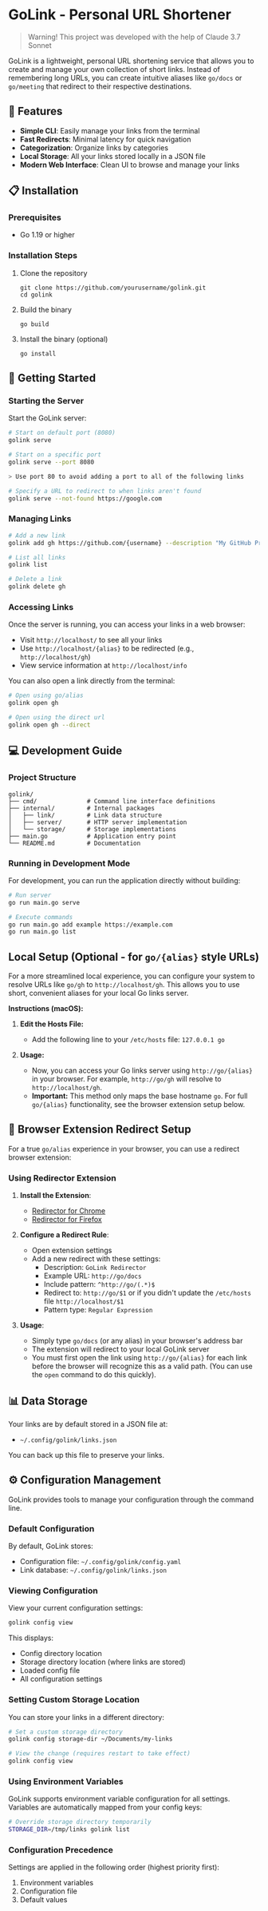 # GoLink - Personal URL Shortener
> Warning! This project was developed with the help of Claude 3.7 Sonnet

GoLink is a lightweight, personal URL shortening service that allows you to create and manage your own collection of short links. Instead of remembering long URLs, you can create intuitive aliases like `go/docs` or `go/meeting` that redirect to their respective destinations.

## 🚀 Features

- **Simple CLI**: Easily manage your links from the terminal
- **Fast Redirects**: Minimal latency for quick navigation
- **Categorization**: Organize links by categories
- **Local Storage**: All your links stored locally in a JSON file
- **Modern Web Interface**: Clean UI to browse and manage your links

## 📋 Installation

### Prerequisites
- Go 1.19 or higher

### Installation Steps

1. Clone the repository
   ```
   git clone https://github.com/yourusername/golink.git
   cd golink
   ```

2. Build the binary
   ```
   go build
   ```

3. Install the binary (optional)
   ```
   go install
   ```

## 🔧 Getting Started

### Starting the Server

Start the GoLink server:

```bash
# Start on default port (8080)
golink serve

# Start on a specific port
golink serve --port 8080

> Use port 80 to avoid adding a port to all of the following links

# Specify a URL to redirect to when links aren't found
golink serve --not-found https://google.com
```

### Managing Links

```bash
# Add a new link
golink add gh https://github.com/{username} --description "My GitHub Profile" --category "dev"

# List all links
golink list

# Delete a link
golink delete gh
```

### Accessing Links

Once the server is running, you can access your links in a web browser:

- Visit `http://localhost/` to see all your links
- Use `http://localhost/{alias}` to be redirected (e.g., `http://localhost/gh`)
- View service information at `http://localhost/info`

You can also open a link directly from the terminal:
```bash
# Open using go/alias
golink open gh

# Open using the direct url
golink open gh --direct
```

## 💻 Development Guide

### Project Structure

```
golink/
├── cmd/              # Command line interface definitions
├── internal/         # Internal packages
│   ├── link/         # Link data structure
│   ├── server/       # HTTP server implementation
│   └── storage/      # Storage implementations
├── main.go           # Application entry point
└── README.md         # Documentation
```

### Running in Development Mode

For development, you can run the application directly without building:

```bash
# Run server
go run main.go serve

# Execute commands
go run main.go add example https://example.com
go run main.go list
```


## Local Setup (Optional - for `go/{alias}` style URLs)

For a more streamlined local experience, you can configure your system to resolve URLs like `go/gh` to `http://localhost/gh`. This allows you to use short, convenient aliases for your local Go links server.

**Instructions (macOS):**

1.  **Edit the Hosts File:**
    * Add the following line to your `/etc/hosts` file: `127.0.0.1 go`

2.  **Usage:**
    * Now, you can access your Go links server using `http://go/{alias}` in your browser. For example, `http://go/gh` will resolve to `http://localhost/gh`.
    * **Important:** This method only maps the base hostname `go`. For full `go/{alias}` functionality, see the browser extension setup below.


## 🧩 Browser Extension Redirect Setup

For a true `go/alias` experience in your browser, you can use a redirect browser extension:

### Using Redirector Extension

1. **Install the Extension**:
    - [Redirector for Chrome](https://chrome.google.com/webstore/detail/redirector/ocgpenflpmgnfapjedencafcfakcekcd)
    - [Redirector for Firefox](https://addons.mozilla.org/en-US/firefox/addon/redirector/)

2. **Configure a Redirect Rule**:
    - Open extension settings
    - Add a new redirect with these settings:
      - Description: `GoLink Redirector`
      - Example URL: `http://go/docs`
      - Include pattern: `^http://go/(.*)$`
      - Redirect to: `http://go/$1` or if you didn't update the `/etc/hosts` file `http://localhost/$1`
      - Pattern type: `Regular Expression`

3. **Usage**:
    - Simply type `go/docs` (or any alias) in your browser's address bar
    - The extension will redirect to your local GoLink server
    - You must first open the link using `http://go/{alias}` for each link before the browser will recognize this as a valid path. (You can use the `open` command to do this quickly).


## 📊 Data Storage

Your links are by default stored in a JSON file at:
- `~/.config/golink/links.json`

You can back up this file to preserve your links.

## ⚙︎ Configuration Management

GoLink provides tools to manage your configuration through the command line.

### Default Configuration

By default, GoLink stores:
- Configuration file: `~/.config/golink/config.yaml`
- Link database: `~/.config/golink/links.json`

### Viewing Configuration

View your current configuration settings:

```bash
golink config view
```

This displays:
- Config directory location
- Storage directory location (where links are stored)
- Loaded config file
- All configuration settings

### Setting Custom Storage Location

You can store your links in a different directory:

```bash
# Set a custom storage directory
golink config storage-dir ~/Documents/my-links

# View the change (requires restart to take effect)
golink config view
```

### Using Environment Variables

GoLink supports environment variable configuration for all settings. Variables are automatically mapped from your config keys:

```bash
# Override storage directory temporarily
STORAGE_DIR=/tmp/links golink list
```

### Configuration Precedence

Settings are applied in the following order (highest priority first):
1. Environment variables
2. Configuration file
3. Default values

